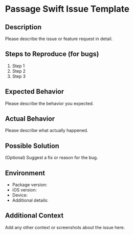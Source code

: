 # Passage Swift Issue Template

## Description

Please describe the issue or feature request in detail.

## Steps to Reproduce (for bugs)

1. Step 1
2. Step 2
3. Step 3

## Expected Behavior

Please describe the behavior you expected.

## Actual Behavior

Please describe what actually happened.

## Possible Solution

(Optional) Suggest a fix or reason for the bug.

## Environment

- Package version:
- iOS version:
- Device:
- Additional details:

## Additional Context

Add any other context or screenshots about the issue here.
